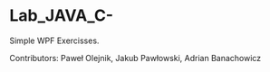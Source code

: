# Lab_JAVA_C-
Simple WPF Exercisses.


Contributors:
Paweł Olejnik, Jakub Pawłowski, Adrian Banachowicz
